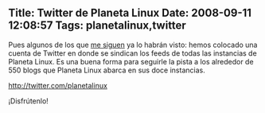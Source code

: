 Title: Twitter de Planeta Linux
Date: 2008-09-11 12:08:57
Tags: planetalinux,twitter
---
Pues algunos de los que <a href="http://twitter.com/habanerd">me siguen</a> ya lo habrán visto: hemos colocado una cuenta de Twitter en donde se sindican los feeds de todas las instancias de Planeta Linux. Es una buena forma para seguirle la pista a los alrededor de 550 blogs que Planeta Linux abarca en sus doce instancias.

<a href="http://twitter.com/planetalinux">http://twitter.com/planetalinux</a>

¡Disfrútenlo!